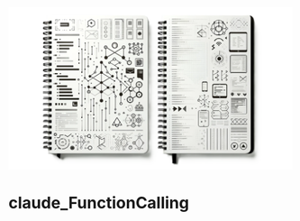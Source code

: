 
![](https://raw.githubusercontent.com/Sunwood-ai-labs/claude_FunctionCalling/main/docs/icon.png)

# claude_FunctionCalling

